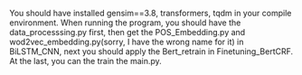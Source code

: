 You should have installed gensim==3.8, transformers, tqdm in your compile environment.
When running the program, you should have the data_processsing.py first, then get the POS_Embedding.py and wod2vec_embedding.py(sorry, I have the wrong name for it) in BiLSTM_CNN, next you should apply the Bert_retrain in Finetuning_BertCRF. At the last, you can the train the main.py.
